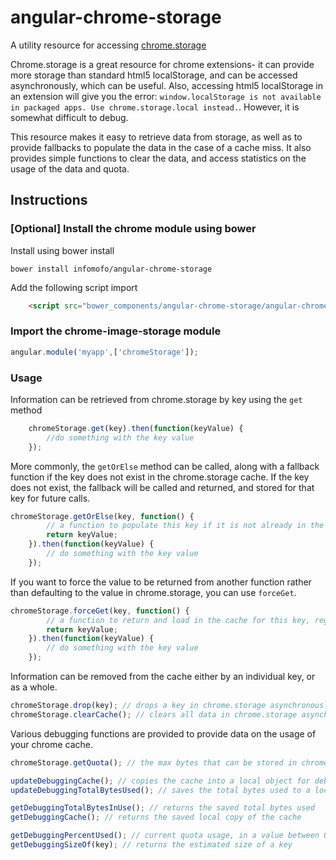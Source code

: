 angular-chrome-storage
============================

A utility resource for accessing [chrome.storage](https://developer.chrome.com/extensions/storage)

Chrome.storage is a great resource for chrome extensions- it can provide more storage than standard html5 localStorage, and can be accessed asynchronously, which can be useful. Also, accessing html5 localStorage in an extension will give you the error: ``window.localStorage is not available in packaged apps. Use chrome.storage.local instead.``.  However, it is somewhat difficult to debug.

This resource makes it easy to retrieve data from storage, as well as to provide fallbacks to populate the data in the case of a cache miss.  It also provides simple functions to clear the data, and access statistics on the usage of the data and quota.
 
Instructions
------------

### [Optional] Install the chrome module using bower

Install using bower install

    bower install infomofo/angular-chrome-storage

Add the following script import

```html
    <script src="bower_components/angular-chrome-storage/angular-chrome-storage.js"></script>
```

### Import the chrome-image-storage module

```javascript
angular.module('myapp',['chromeStorage']);
```

### Usage

Information can be retrieved from chrome.storage by key using the ``get`` method

```javascript
    chromeStorage.get(key).then(function(keyValue) {
        //do something with the key value
    });
```

More commonly, the ``getOrElse`` method can be called, along with a fallback function if the key does not exist in the chrome.storage cache.  If the key does not exist, the fallback will be called and returned, and stored for that key for future calls.

```javascript
chromeStorage.getOrElse(key, function() {
        // a function to populate this key if it is not already in the cache
        return keyValue;
    }).then(function(keyValue) {
        // do something with the key value
    });
```

If you want to force the value to be returned from another function rather than defaulting to the value in chrome.storage, you can use ``forceGet``.

```javascript
chromeStorage.forceGet(key, function() {
        // a function to return and load in the cache for this key, regardless // of what is currently in the cache.
        return keyValue;
    }).then(function(keyValue) {
        // do something with the key value
    });
```

Information can be removed from the cache either by an individual key, or as a whole.

```javascript
chromeStorage.drop(key); // drops a key in chrome.storage asynchronously
chromeStorage.clearCache(); // clears all data in chrome.storage asynchronously
```

Various debugging functions are provided to provide data on the usage of your chrome cache.

```javascript
chromeStorage.getQuota(); // the max bytes that can be stored in chrome.storage

updateDebuggingCache(); // copies the cache into a local object for debugging
updateDebuggingTotalBytesUsed(); // saves the total bytes used to a local var

getDebuggingTotalBytesInUse(); // returns the saved total bytes used
getDebuggingCache(); // returns the saved local copy of the cache

getDebuggingPercentUsed(); // current quota usage, in a value between 0 and 1
getDebuggingSizeOf(key); // returns the estimated size of a key

```
